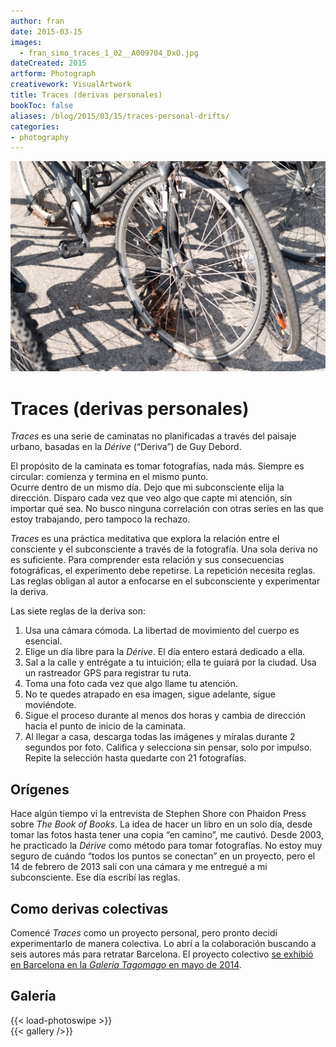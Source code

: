 ```yaml
---
author: fran
date: 2015-03-15
images:
  - fran_simo_traces_1_02__A009704_DxO.jpg
dateCreated: 2015
artform: Photograph
creativework: VisualArtwork
title: Traces (derivas personales)
bookToc: false
aliases: /blog/2015/03/15/traces-personal-drifts/
categories:
- photography
---
```

![](fran_simo_traces_1_02__A009704_DxO.jpg)

# Traces (derivas personales)  

*Traces* es una serie de caminatas no planificadas a través del paisaje urbano, basadas en la *Dérive* (“Deriva”) de Guy Debord.  

El propósito de la caminata es tomar fotografías, nada más. Siempre es circular: comienza y termina en el mismo punto.  
Ocurre dentro de un mismo día. Dejo que mi subconsciente elija la dirección. Disparo cada vez que veo algo que capte mi atención, sin importar qué sea. No busco ninguna correlación con otras series en las que estoy trabajando, pero tampoco la rechazo.  

*Traces* es una práctica meditativa que explora la relación entre el consciente y el subconsciente a través de la fotografía. Una sola deriva no es suficiente. Para comprender esta relación y sus consecuencias fotográficas, el experimento debe repetirse. La repetición necesita reglas. Las reglas obligan al autor a enfocarse en el subconsciente y experimentar la deriva.  

Las siete reglas de la deriva son:  

1. Usa una cámara cómoda. La libertad de movimiento del cuerpo es esencial.  
2. Elige un día libre para la *Dérive*. El día entero estará dedicado a ella.  
3. Sal a la calle y entrégate a tu intuición; ella te guiará por la ciudad. Usa un rastreador GPS para registrar tu ruta.  
4. Toma una foto cada vez que algo llame tu atención.  
5. No te quedes atrapado en esa imagen, sigue adelante, sigue moviéndote.  
6. Sigue el proceso durante al menos dos horas y cambia de dirección hacia el punto de inicio de la caminata.  
7. Al llegar a casa, descarga todas las imágenes y míralas durante 2 segundos por foto. Califica y selecciona sin pensar, solo por impulso. Repite la selección hasta quedarte con 21 fotografías.  

## Orígenes  

Hace algún tiempo vi la entrevista de Stephen Shore con Phaidon Press sobre *The Book of Books*. La idea de hacer un libro en un solo día, desde tomar las fotos hasta tener una copia “en camino”, me cautivó. Desde 2003, he practicado la *Dérive* como método para tomar fotografías. No estoy muy seguro de cuándo “todos los puntos se conectan” en un proyecto, pero el 14 de febrero de 2013 salí con una cámara y me entregué a mi subconsciente. Ese día escribí las reglas.  

## Como derivas colectivas  

Comencé *Traces* como un proyecto personal, pero pronto decidí experimentarlo de manera colectiva. Lo abrí a la colaboración buscando a seis autores más para retratar Barcelona. El proyecto colectivo [se exhibió en Barcelona en la *Galeria Tagomago* en mayo de 2014](http://fransimo.info/blog/2014/05/02/traces-2013-12-07-barcelona/ "Traces Tagomago").  

## Galería  
{{< load-photoswipe >}}  
{{< gallery />}}  
